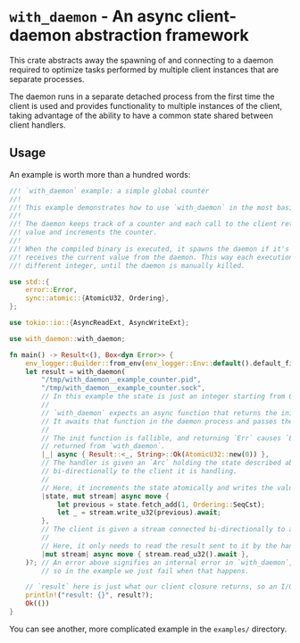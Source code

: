 # `with_daemon` - An async client-daemon abstraction framework

This crate abstracts away the spawning of and connecting to a daemon required to optimize tasks
performed by multiple client instances that are separate processes.

The daemon runs in a separate detached process from the first time the client is used and provides
functionality to multiple instances of the client, taking advantage of the ability to have a common
state shared between client handlers.

## Usage

An example is worth more than a hundred words:

```rust
//! `with_daemon` example: a simple global counter
//!
//! This example demonstrates how to use `with_daemon` in the most basic way.
//!
//! The daemon keeps track of a counter and each call to the client returns the current counter
//! value and increments the counter.
//!
//! When the compiled binary is executed, it spawns the daemon if it's not running yet, and
//! receives the current value from the daemon. This way each execution of the program provides a
//! different integer, until the daemon is manually killed.

use std::{
    error::Error,
    sync::atomic::{AtomicU32, Ordering},
};

use tokio::io::{AsyncReadExt, AsyncWriteExt};

use with_daemon::with_daemon;

fn main() -> Result<(), Box<dyn Error>> {
    env_logger::Builder::from_env(env_logger::Env::default().default_filter_or("off")).init();
    let result = with_daemon(
        "/tmp/with_daemon__example_counter.pid",
        "/tmp/with_daemon__example_counter.sock",
        // In this example the state is just an integer starting from 0.
        //
        // `with_daemon` expects an async function that returns the initial value of the state here.
        // It awaits that function in the daemon process and passes the `Ok` result to each handler.
        //
        // The init function is fallible, and returning `Err` causes `Error::StateFailed` to be
        // returned from `with_daemon`.
        |_| async { Result::<_, String>::Ok(AtomicU32::new(0)) },
        // The handler is given an `Arc` holding the state described above and a stream connected
        // bi-directionally to the client it is handling.
        //
        // Here, it increments the state atomically and writes the value back to the client.
        |state, mut stream| async move {
            let previous = state.fetch_add(1, Ordering::SeqCst);
            let _ = stream.write_u32(previous).await;
        },
        // The client is given a stream connected bi-directionally to an instance of a handler.
        //
        // Here, it only needs to read the result sent to it by the handler.
        |mut stream| async move { stream.read_u32().await },
    )?; // An error above signifies an internal error in `with_daemon`, for example inability to fork,
        // so in the example we just fail when that happens.

    // `result` here is just what our client closure returns, so an I/O error reading from stream.
    println!("result: {}", result?);
    Ok(())
}
```

You can see another, more complicated example in the `examples/` directory.
